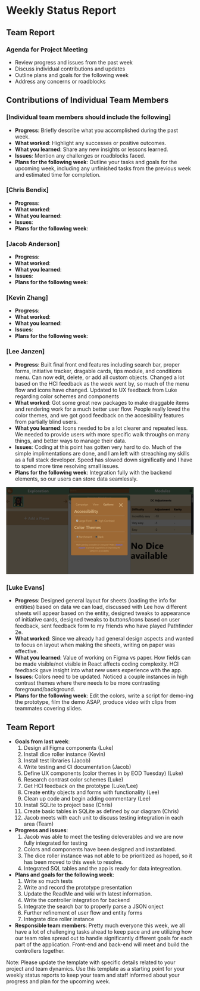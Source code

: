 # Weekly Status Report

## Team Report

### Agenda for Project Meeting

- Review progress and issues from the past week
- Discuss individual contributions and updates
- Outline plans and goals for the following week
- Address any concerns or roadblocks

## Contributions of Individual Team Members

### [Individual team members should include the following]

- **Progress**: Briefly describe what you accomplished during the past week.
- **What worked**: Highlight any successes or positive outcomes.
- **What you learned**: Share any new insights or lessons learned.
- **Issues**: Mention any challenges or roadblocks faced.
- **Plans for the following week**: Outline your tasks and goals for the upcoming week, including any unfinished tasks from the previous week and estimated time for completion.

### [Chris Bendix]

- **Progress**:
- **What worked**:
- **What you learned**:
- **Issues**:
- **Plans for the following week**:

### [Jacob Anderson]

- **Progress**:
- **What worked**:
- **What you learned**:
- **Issues**:
- **Plans for the following week**:

### [Kevin Zhang]

- **Progress**:
- **What worked**:
- **What you learned**:
- **Issues**:
- **Plans for the following week**:

### [Lee Janzen]

- **Progress**: Built final front end features including search bar, proper forms, initiative tracker, dragable cards, tips module, and conditions menu. Can now edit, delete, or add all custom objects. Changed a lot based on the HCI feedback as the week went by, so much of the menu flow and icons have changed. Updated to UX feedback from Luke regarding color schemes and components
- **What worked**: Got some great new packages to make draggable items and rendering work for a much better user flow. People really loved the color themes, and we got good feedback on the accesibility features from partially blind users. 
- **What you learned**: Icons needed to be a lot clearer and repeated less. We needed to provide users with more specific walk throughs on many things, and better ways to manage their data.
- **Issues**: Coding at this point has gotten very hard to do. Much of the simple implimentations are done, and I am left with streaching my skills as a full stack developer. Speed has slowed down significatly and I have to spend more time resolving small issues.
- **Plans for the following week**: Integration fully with the backend elements, so our users can store data seamlessly.

![Screenshot](../assets/pathkitWebSample.png)

### [Luke Evans]

- **Progress**: Designed general layout for sheets (loading the info for entities) based on data we can load, discussed with Lee how different sheets will appear based on the entity, designed tweaks to appearance of initiative cards, designed tweaks to buttons/icons based on user feedback, sent feedback form to my friends who have played Pathfinder 2e.
- **What worked**: Since we already had general design aspects and wanted to focus on layout when making the sheets, writing on paper was effective. 
- **What you learned**: Value of working on Figma vs paper. How fields can be made visible/not visible in React affects coding complexity. HCI feedback gave insight into what new users experience with the app.
- **Issues**: Colors need to be updated. Noticed a couple instances in high contrast themes where there needs to be more contrasting foreground/background.
- **Plans for the following week**: Edit the colors, write a script for demo-ing the prototype, film the demo ASAP, produce video with clips from teammates covering slides.

## Team Report

- **Goals from last week**:
  1. Design all Figma components (Luke)
  2. Install dice roller instance (Kevin)
  3. Install test libraries (Jacob)
  4. Write testing and CI documentation (Jacob)
  5. Define UX components (color themes in by EOD Tuesday) (Luke)
  6. Research contrast color schemes (Luke)
  7. Get HCI feedback on the prototype (Luke/Lee)
  8. Create entity objects and forms with functionality (Lee)
  9. Clean up code and begin adding commentary (Lee)
  10. Install SQLite to project base (Chris)
  11. Create basic tables in SQLite as defined by our diagram (Chris)
  12. Jacob meets with each unit to discuss testing integration in each area (Team)
- **Progress and issues**:
  1. Jacob was able to meet the testing deleverables and we are now fully integrated for testing
  2. Colors and components have been designed and instantiated.
  3. The dice roller instance was not able to be prioritized as hoped, so it has been moved to this week to resolve.
  4. Integrated SQL tables and the app is ready for data integreation.
- **Plans and goals for the following week**:
  1. Write so much tests
  2. Write and record the prototype presentation
  3. Update the ReadMe and wiki with latest information.
  4. Write the controller integration for backend
  5. Integrate the search bar to properly parse a JSON onject
  6. Further refinement of user flow and entity forms
  7. Integrate dice roller instance
- **Responsible team members**:
     Pretty much everyone this week, we all have a lot of challenging tasks ahead to keep pace and are utilizing how our team roles spread out to handle significantly different goals for each part of the application. Front-end and back-end will meet and build the controllers together.

Note: Please update the template with specific details related to your project and team dynamics. Use this template as a starting point for your weekly status reports to keep your team and staff informed about your progress and plan for the upcoming week.
